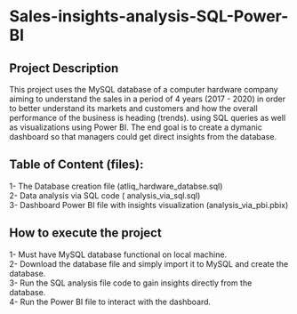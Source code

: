 # Sales-insights-analysis-SQL-Power-BI
## Project Description
This project uses the MySQL database of a computer hardware company aiming to understand the sales in a period of 4 years (2017 - 2020) in order to better understand its markets and customers and how the overall performance of the business is heading (trends). using SQL queries as well as visualizations using Power BI. The end goal is to create a dymanic dashboard so that managers could get direct insights from the database.

## Table of Content (files):
1- The Database creation file (atliq_hardware_databse.sql)   
2- Data analysis via SQL code ( analysis_via_sql.sql)     
3- Dashboard Power BI file with insights visualization (analysis_via_pbi.pbix)

## How to execute the project
1- Must have MySQL database functional on local machine.   
2- Download the database file and simply import it to MySQL and create the database.   
3- Run the SQL analysis file code to gain insights directly from the database.      
4- Run the Power BI file to interact with the dashboard.

